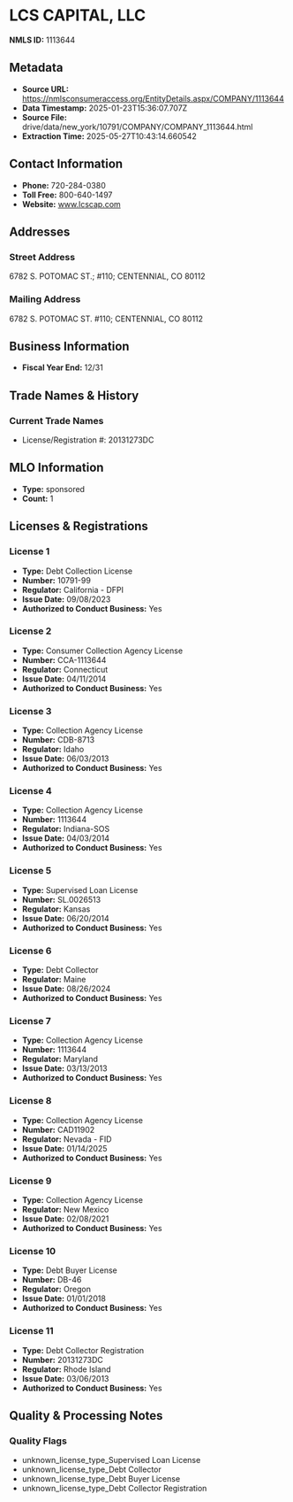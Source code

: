 # LCS CAPITAL, LLC

**NMLS ID:** 1113644

## Metadata
- **Source URL:** https://nmlsconsumeraccess.org/EntityDetails.aspx/COMPANY/1113644
- **Data Timestamp:** 2025-01-23T15:36:07.707Z
- **Source File:** drive/data/new_york/10791/COMPANY/COMPANY_1113644.html
- **Extraction Time:** 2025-05-27T10:43:14.660542

## Contact Information
- **Phone:** 720-284-0380
- **Toll Free:** 800-640-1497
- **Website:** www.lcscap.com

## Addresses
### Street Address
6782 S. POTOMAC ST.; #110; CENTENNIAL, CO 80112

### Mailing Address
6782 S. POTOMAC ST. #110; CENTENNIAL, CO 80112

## Business Information
- **Fiscal Year End:** 12/31

## Trade Names & History
### Current Trade Names
- License/Registration #: 20131273DC

## MLO Information
- **Type:** sponsored
- **Count:** 1

## Licenses & Registrations

### License 1
- **Type:** Debt Collection License
- **Number:** 10791-99
- **Regulator:** California - DFPI
- **Issue Date:** 09/08/2023
- **Authorized to Conduct Business:** Yes

### License 2
- **Type:** Consumer Collection Agency License
- **Number:** CCA-1113644
- **Regulator:** Connecticut
- **Issue Date:** 04/11/2014
- **Authorized to Conduct Business:** Yes

### License 3
- **Type:** Collection Agency License
- **Number:** CDB-8713
- **Regulator:** Idaho
- **Issue Date:** 06/03/2013
- **Authorized to Conduct Business:** Yes

### License 4
- **Type:** Collection Agency License
- **Number:** 1113644
- **Regulator:** Indiana-SOS
- **Issue Date:** 04/03/2014
- **Authorized to Conduct Business:** Yes

### License 5
- **Type:** Supervised Loan License
- **Number:** SL.0026513
- **Regulator:** Kansas
- **Issue Date:** 06/20/2014
- **Authorized to Conduct Business:** Yes

### License 6
- **Type:** Debt Collector
- **Regulator:** Maine
- **Issue Date:** 08/26/2024
- **Authorized to Conduct Business:** Yes

### License 7
- **Type:** Collection Agency License
- **Number:** 1113644
- **Regulator:** Maryland
- **Issue Date:** 03/13/2013
- **Authorized to Conduct Business:** Yes

### License 8
- **Type:** Collection Agency License
- **Number:** CAD11902
- **Regulator:** Nevada - FID
- **Issue Date:** 01/14/2025
- **Authorized to Conduct Business:** Yes

### License 9
- **Type:** Collection Agency License
- **Regulator:** New Mexico
- **Issue Date:** 02/08/2021
- **Authorized to Conduct Business:** Yes

### License 10
- **Type:** Debt Buyer License
- **Number:** DB-46
- **Regulator:** Oregon
- **Issue Date:** 01/01/2018
- **Authorized to Conduct Business:** Yes

### License 11
- **Type:** Debt Collector Registration
- **Number:** 20131273DC
- **Regulator:** Rhode Island
- **Issue Date:** 03/06/2013
- **Authorized to Conduct Business:** Yes

## Quality & Processing Notes
### Quality Flags
- unknown_license_type_Supervised Loan License
- unknown_license_type_Debt Collector
- unknown_license_type_Debt Buyer License
- unknown_license_type_Debt Collector Registration
